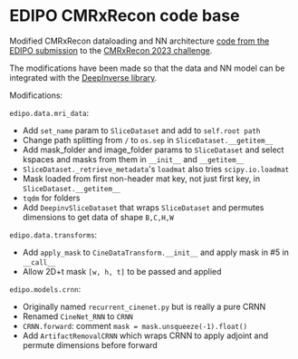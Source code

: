 # EDIPO CMRxRecon code base

Modified CMRxRecon dataloading and NN architecture [code from the EDIPO submission](https://github.com/vios-s/CMRxRECON_Challenge_EDIPO) to the [CMRxRecon 2023 challenge](https://cmrxrecon.github.io/). 

The modifications have been made so that the data and NN model can be integrated with the [DeepInverse library](https://deepinv.github.io/).

Modifications:

`edipo.data.mri_data`:
- Add `set_name` param to `SliceDataset` and add to `self.root path`
- Change path splitting from `/` to `os.sep` in `SliceDataset.__getitem__`
- Add mask_folder and image_folder params to `SliceDataset` and select kspaces and masks from them in `__init__` and `__getitem__`
- `SliceDataset._retrieve_metadata`'s `loadmat` also tries `scipy.io.loadmat`
- Mask loaded from first non-header mat key, not just first key, in `SliceDataset.__getitem__`
- `tqdm` for folders
- Add `DeepinvSliceDataset` that wraps `SliceDataset` and permutes dimensions to get data of shape `B,C,H,W`

`edipo.data.transforms`:
- Add `apply_mask` to `CineDataTransform.__init__` and apply mask in #5 in `__call__`
- Allow 2D+t mask `[w, h, t]` to be passed and applied

`edipo.models.crnn`:
- Originally named `recurrent_cinenet.py` but is really a pure CRNN
- Renamed `CineNet_RNN` to `CRNN`
- `CRNN.forward`: comment `mask = mask.unsqueeze(-1).float()`
- Add `ArtifactRemovalCRNN` which wraps CRNN to apply adjoint and permute dimensions before forward
